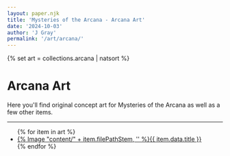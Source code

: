 ```yaml
---
layout: paper.njk
title: 'Mysteries of the Arcana - Arcana Art'
date: '2024-10-03'
author: 'J Gray'
permalink: '/art/arcana/'
---
```


{% set art = collections.arcana | natsort %}

<div class="gallery">
<h1>Arcana Art</h1>
Here you'll find original concept art for Mysteries of the Arcana as well as a few other items.
<hr />
<ul class="gallery-images">
{% for item in art %}
    <li><a href="{{ item.filePathStem }}">{% Image "content/" + item.filePathStem, '' %}<span>{{ item.data.title }}</span></a></li>
{% endfor %}
</ul>
</div>